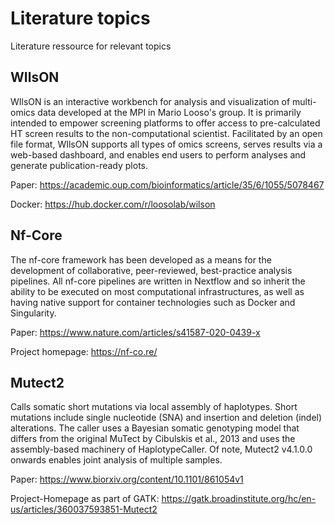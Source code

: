 # Literature topics
Literature ressource for relevant topics

## WIlsON

WIlsON is an interactive workbench for analysis and visualization of multi-omics data developed at the MPI in Mario Looso's group. It is primarily intended to empower screening platforms to offer access to pre-calculated HT screen results to the non-computational scientist. Facilitated by an open file format, WIlsON supports all types of omics screens, serves results via a web-based dashboard, and enables end users to perform analyses and generate publication-ready plots.

Paper: https://academic.oup.com/bioinformatics/article/35/6/1055/5078467

Docker: https://hub.docker.com/r/loosolab/wilson

## Nf-Core

The nf-core framework has been developed as a means for the development of collaborative, peer-reviewed, best-practice analysis pipelines. All nf-core pipelines are written in Nextflow and so inherit the ability to be executed on most computational infrastructures, as well as having native support for container technologies such as Docker and Singularity.

Paper: https://www.nature.com/articles/s41587-020-0439-x

Project homepage: https://nf-co.re/


## Mutect2

Calls somatic short mutations via local assembly of haplotypes. Short mutations include single nucleotide (SNA) and insertion and deletion (indel) alterations. The caller uses a Bayesian somatic genotyping model that differs from the original MuTect by Cibulskis et al., 2013 and uses the assembly-based machinery of HaplotypeCaller. Of note, Mutect2 v4.1.0.0 onwards enables joint analysis of multiple samples.

Paper: https://www.biorxiv.org/content/10.1101/861054v1

Project-Homepage as part of GATK: https://gatk.broadinstitute.org/hc/en-us/articles/360037593851-Mutect2

